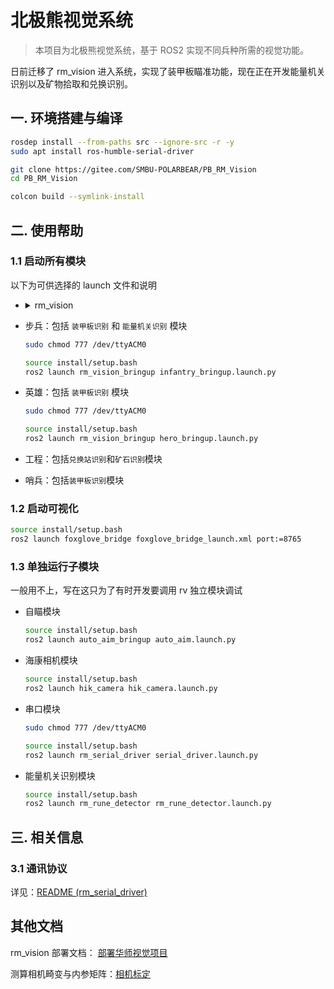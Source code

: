 # 北极熊视觉系统

> 本项目为北极熊视觉系统，基于 ROS2 实现不同兵种所需的视觉功能。

日前迁移了 rm_vision 进入系统，实现了装甲板瞄准功能，现在正在开发能量机关识别以及矿物拾取和兑换识别。

## 一. 环境搭建与编译

```sh
rosdep install --from-paths src --ignore-src -r -y
sudo apt install ros-humble-serial-driver
```

```sh
git clone https://gitee.com/SMBU-POLARBEAR/PB_RM_Vision
cd PB_RM_Vision
```

```sh
colcon build --symlink-install
```

## 二. 使用帮助

### 1.1 启动所有模块

以下为可供选择的 launch 文件和说明

<!-- markdownlint-disable MD033 -->

- <details>

    <summary>rm_vision</summary>

    仅包括 `装甲板识别` 模块

    ```sh
    sudo chmod 777 /dev/ttyACM0

    source install/setup.bash
    ros2 launch rm_vision_bringup vision_bringup.launch.py
    ```

  </details>

<!-- markdownlint-enable MD033 -->

- 步兵：包括 `装甲板识别` 和 `能量机关识别` 模块

  ```sh
  sudo chmod 777 /dev/ttyACM0

  source install/setup.bash
  ros2 launch rm_vision_bringup infantry_bringup.launch.py
  ```

- 英雄：包括 `装甲板识别` 模块

  ```sh
  sudo chmod 777 /dev/ttyACM0

  source install/setup.bash
  ros2 launch rm_vision_bringup hero_bringup.launch.py
  ```

- 工程：包括`兑换站识别`和`矿石识别`模块

- 哨兵：包括`装甲板识别`模块

### 1.2 启动可视化

```sh
source install/setup.bash
ros2 launch foxglove_bridge foxglove_bridge_launch.xml port:=8765
```

### 1.3 单独运行子模块

一般用不上，写在这只为了有时开发要调用 rv 独立模块调试

- 自瞄模块

    ```sh
    source install/setup.bash
    ros2 launch auto_aim_bringup auto_aim.launch.py 
    ```

- 海康相机模块

    ```sh
    source install/setup.bash
    ros2 launch hik_camera hik_camera.launch.py
    ```

- 串口模块

    ```sh
    sudo chmod 777 /dev/ttyACM0

    source install/setup.bash
    ros2 launch rm_serial_driver serial_driver.launch.py
    ```

- 能量机关识别模块

    ```sh
    source install/setup.bash
    ros2 launch rm_rune_detector rm_rune_detector.launch.py
    ```

## 三. 相关信息

### 3.1 通讯协议

详见：[README (rm_serial_driver)](/src/rm_serial_driver/README.md)

## 其他文档

rm_vision 部署文档： [部署华师视觉项目](https://flowus.cn/lihanchen/share/0d472992-f136-4e0e-856f-89328e99c684) 

测算相机畸变与内参矩阵：[相机标定](https://flowus.cn/lihanchen/share/02a518a0-f1bb-47a5-8313-55f75bab21b5)
